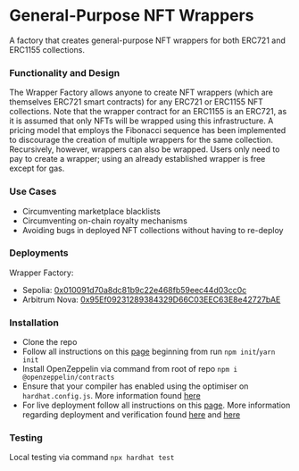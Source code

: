 # General-Purpose NFT Wrappers
A factory that creates general-purpose NFT wrappers for both ERC721 and ERC1155 collections.

### Functionality and Design
The Wrapper Factory allows anyone to create NFT wrappers (which are themselves ERC721 smart contracts) for any ERC721 or ERC1155 NFT collections. Note that the wrapper contract for an ERC1155 is an ERC721, as it is assumed that only NFTs will be wrapped using this infrastructure. A pricing model that employs the Fibonacci sequence has been implemented to discourage the creation of multiple wrappers for the same collection. Recursively, however, wrappers can also be wrapped. Users only need to pay to create a wrapper; using an already established wrapper is free except for gas.

### Use Cases
- Circumventing marketplace blacklists
- Circumventing on-chain royalty mechanisms
- Avoiding bugs in deployed NFT collections without having to re-deploy

### Deployments
Wrapper Factory:
- Sepolia: [0x010091d70a8dc81b9c22e468fb59eec44d03cc0c](https://sepolia.etherscan.io/address/0x010091d70a8dc81b9c22e468fb59eec44d03cc0c#code)
- Arbitrum Nova: [0x95Ef09231289384329D66C03EEC63E8e42727bAE](https://nova.arbiscan.io/address/0x95Ef09231289384329D66C03EEC63E8e42727bAE#code)

### Installation
- Clone the repo
- Follow all instructions on this [page](https://hardhat.org/tutorial/creating-a-new-hardhat-project) beginning from run `npm init`/`yarn init`
- Install OpenZeppelin via command from root of repo `npm i @openzeppelin/contracts`
- Ensure that your compiler has enabled using the optimiser on `hardhat.config.js`. More information found [here](https://hardhat.org/hardhat-runner/docs/guides/compile-contracts)
- For live deployment follow all instructions on this [page](https://hardhat.org/tutorial/deploying-to-a-live-network). More information regarding deployment and verification found [here](https://hardhat.org/hardhat-runner/docs/guides/deploying) and [here](https://hardhat.org/hardhat-runner/docs/guides/verifying)

### Testing
Local testing via command `npx hardhat test`